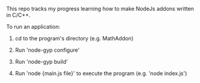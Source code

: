 This repo tracks my progress learning how to make NodeJs addons written in C/C++.

To run an application:

1) cd to the program's directory (e.g. MathAddon)

2) Run 'node-gyp configure'

3) Run 'node-gyp build'

4) Run 'node {main.js file}' to execute the program (e.g. 'node index.js')


